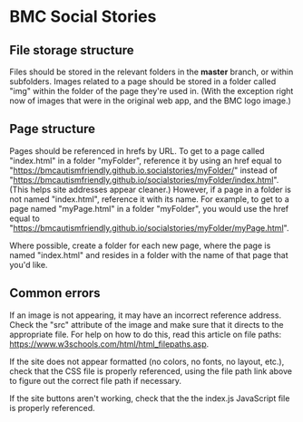 # BMC Social Stories
## File storage structure 
Files should be stored in the relevant folders in the **master** branch, or within subfolders. Images related to a page should be stored in a folder called "img" within the folder of the page they're used in. (With the exception right now of images that were in the original web app, and the BMC logo image.)
## Page structure 
Pages should be referenced in hrefs by URL. To get to a page called "index.html" in a folder "myFolder", reference it by using an href equal to "https://bmcautismfriendly.github.io.socialstories/myFolder/" instead of "https://bmcautismfriendly.github.io/socialstories/myFolder/index.html". (This helps site addresses appear cleaner.) However, if a page in a folder is not named "index.html", reference it with its name. For example, to get to a page named "myPage.html" in a folder "myFolder", you would use the href equal to "https://bmcautismfriendly.github.io/socialstories/myFolder/myPage.html".

Where possible, create a folder for each new page, where the page is named "index.html" and resides in a folder with the name of that page that you'd like.
## Common errors
If an image is not appearing, it may have an incorrect reference address. Check the "src" attribute of the image and make sure that it directs to the appropriate file. For help on how to do this, read this article on file paths: https://www.w3schools.com/html/html_filepaths.asp.

If the site does not appear formatted (no colors, no fonts, no layout, etc.), check that the CSS file is properly referenced, using the file path link above to figure out the correct file path if necessary. 

If the site buttons aren't working, check that the the index.js JavaScript file is properly referenced.
